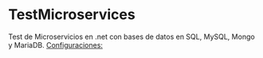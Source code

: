 # TestMicroservices
Test de Microservicios en .net con bases de datos en SQL, MySQL, Mongo y MariaDB.
[Configuraciones:](https://github.com/jhoncastrillon9/TestMicroservices.Net)
